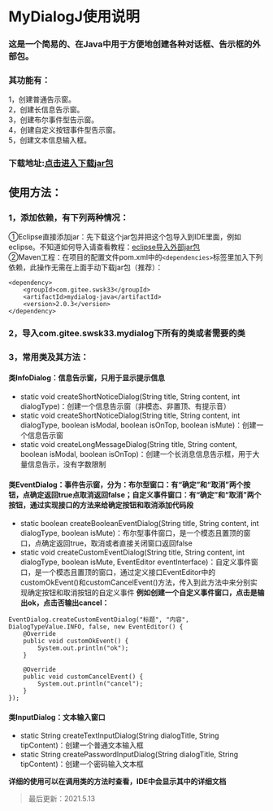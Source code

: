 # MyDialogJ使用说明
### 这是一个简易的、在Java中用于方便地创建各种对话框、告示框的外部包。
### 其功能有：
1，创建普通告示窗。<br>
2，创建长信息告示窗。<br>
3，创建布尔事件型告示窗。<br>
4，创建自定义按钮事件型告示窗。<br>
5，创建文本信息输入框。<br>
### 下载地址:[点击进入下载jar包](https://gitee.com/swsk33/MyDialogJ/releases)
## 使用方法：
### 1，添加依赖，有下列两种情况：
①Eclipse直接添加jar：先下载这个jar包并把这个包导入到IDE里面，例如eclipse。不知道如何导入请查看教程：[eclipse导入外部jar包](https://blog.csdn.net/czbqoo01/article/details/72803450)<br>
②Maven工程：在项目的配置文件pom.xml中的```<dependencies>```标签里加入下列依赖，此操作无需在上面手动下载jar包（推荐）：<br>
```
<dependency>
	<groupId>com.gitee.swsk33</groupId>
	<artifactId>mydialog-java</artifactId>
	<version>2.0.3</version>
</dependency>
```
### 2，导入com.gitee.swsk33.mydialog下所有的类或者需要的类
### 3，常用类及其方法：
#### 类InfoDialog：信息告示窗，只用于显示提示信息
- static void createShortNoticeDialog(String title, String content, int dialogType)：创建一个信息告示窗（非模态、非置顶、有提示音）
- static void createShortNoticeDialog(String title, String content, int dialogType, boolean isModal, boolean isOnTop, boolean isMute)：创建一个信息告示窗
- static void createLongMessageDialog(String title, String content, boolean isModal, boolean isOnTop)：创建一个长消息信息告示框，用于大量信息告示，没有字数限制
#### 类EventDialog：事件告示窗，分为：布尔型窗口：有“确定”和“取消”两个按钮，点确定返回true点取消返回false；自定义事件窗口：有“确定”和“取消”两个按钮，通过实现接口的方法来给确定按钮和取消添加代码段
- static boolean createBooleanEventDialog(String title, String content, int dialogType, boolean isMute)：布尔型事件窗口，是一个模态且置顶的窗口，点确定返回true，取消或者直接关闭窗口返回false
- static void createCustomEventDialog(String title, String content, int dialogType, boolean isMute, EventEditor eventInterface)：自定义事件窗口，是一个模态且置顶的窗口，通过定义接口EventEditor中的customOkEvent()和customCancelEvent()方法，传入到此方法中来分别实现确定按钮和取消按钮的自定义事件
**例如创建一个自定义事件窗口，点击是输出ok，点击否输出cancel：**<br>
```
EventDialog.createCustomEventDialog("标题", "内容", DialogTypeValue.INFO, false, new EventEditor() {
	@Override
	public void customOkEvent() {
		System.out.println("ok");
	}

	@Override
	public void customCancelEvent() {
		System.out.println("cancel");
	}
});
```
#### 类InputDialog：文本输入窗口
- static String createTextInputDialog(String dialogTitle, String tipContent)：创建一个普通文本输入框
- static String createPasswordInputDialog(String dialogTitle, String tipContent)：创建一个密码输入文本框

**详细的使用可以在调用类的方法时查看，IDE中会显示其中的详细文档**

>最后更新：2021.5.13